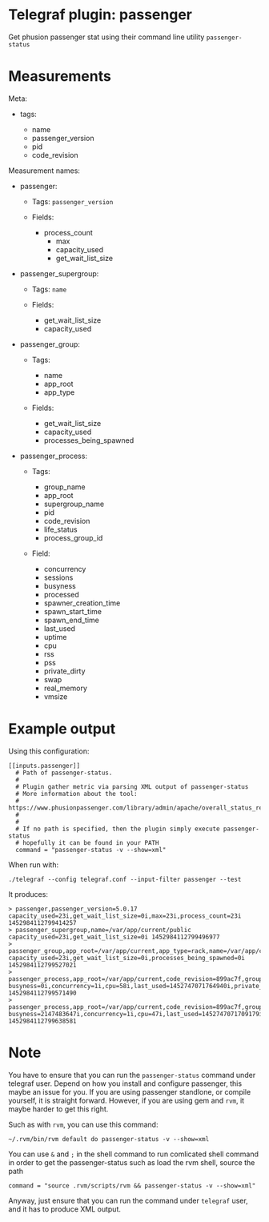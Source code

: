# Telegraf plugin: passenger

Get phusion passenger stat using their command line utility
`passenger-status`

# Measurements

Meta:

- tags:

  * name
  * passenger_version
  * pid
  * code_revision

Measurement names:

- passenger:

  * Tags: `passenger_version`
  * Fields:

    - process_count
		- max
		- capacity_used
		- get_wait_list_size

- passenger_supergroup:

    * Tags: `name`
    * Fields:

      - get_wait_list_size
      - capacity_used

- passenger_group:

  * Tags:

    - name
    - app_root
    - app_type

  * Fields:

    - get_wait_list_size
    - capacity_used
    - processes_being_spawned

- passenger_process:

  * Tags:

    - group_name
    - app_root
    - supergroup_name
    - pid
    - code_revision
    - life_status
    - process_group_id

  * Field:

    - concurrency
    - sessions
    - busyness
    - processed
    - spawner_creation_time
    - spawn_start_time
    - spawn_end_time
    - last_used
    - uptime
    - cpu
    - rss
    - pss
    - private_dirty
    - swap
    - real_memory
    - vmsize

# Example output

Using this configuration:

```
[[inputs.passenger]]
  # Path of passenger-status.
  #
  # Plugin gather metric via parsing XML output of passenger-status
  # More information about the tool:
  #   https://www.phusionpassenger.com/library/admin/apache/overall_status_report.html
  #
  #
  # If no path is specified, then the plugin simply execute passenger-status
  # hopefully it can be found in your PATH
  command = "passenger-status -v --show=xml"
```

When run with:

```
./telegraf --config telegraf.conf --input-filter passenger --test
```

It produces:

```
> passenger,passenger_version=5.0.17 capacity_used=23i,get_wait_list_size=0i,max=23i,process_count=23i 1452984112799414257
> passenger_supergroup,name=/var/app/current/public capacity_used=23i,get_wait_list_size=0i 1452984112799496977
> passenger_group,app_root=/var/app/current,app_type=rack,name=/var/app/current/public capacity_used=23i,get_wait_list_size=0i,processes_being_spawned=0i 1452984112799527021
> passenger_process,app_root=/var/app/current,code_revision=899ac7f,group_name=/var/app/current/public,life_status=ALIVE,pid=11553,process_group_id=13608,supergroup_name=/var/app/current/public busyness=0i,concurrency=1i,cpu=58i,last_used=1452747071764940i,private_dirty=314900i,processed=951i,pss=319391i,real_memory=314900i,rss=418548i,sessions=0i,spawn_end_time=1452746845013365i,spawn_start_time=1452746844946982i,spawner_creation_time=1452746835922747i,swap=0i,uptime=226i,vmsize=1563580i 1452984112799571490
> passenger_process,app_root=/var/app/current,code_revision=899ac7f,group_name=/var/app/current/public,life_status=ALIVE,pid=11563,process_group_id=13608,supergroup_name=/var/app/current/public busyness=2147483647i,concurrency=1i,cpu=47i,last_used=1452747071709179i,private_dirty=309240i,processed=756i,pss=314036i,real_memory=309240i,rss=418296i,sessions=1i,spawn_end_time=1452746845172460i,spawn_start_time=1452746845136882i,spawner_creation_time=1452746835922747i,swap=0i,uptime=226i,vmsize=1563608i 1452984112799638581
```

# Note

You have to ensure that you can run the `passenger-status` command under
telegraf user. Depend on how you install and configure passenger, this
maybe an issue for you. If you are using passenger standlone, or compile
yourself, it is straight forward. However, if you are using gem and
`rvm`, it maybe harder to get this right.

Such as with `rvm`, you can use this command:

```
~/.rvm/bin/rvm default do passenger-status -v --show=xml
```

You can use `&` and `;` in the shell command to run comlicated shell command
in order to get the passenger-status such as load the rvm shell, source the
path
```
command = "source .rvm/scripts/rvm && passenger-status -v --show=xml"
```

Anyway, just ensure that you can run the command under `telegraf` user, and it
has to produce XML output.
